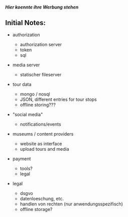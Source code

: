 ##### Hier koennte ihre Werbung stehen


## Initial Notes:
- authorization
	-	authorization server
	-	token
	-	sql

- media server
	-	statischer fileserver

- tour data
	-	mongo / nosql
	-	JSON, different entries for tour stops
	-	offline storing???

- "social media"
	-	notifications/events

- museums / content providers
	-	website as interface
	-	upload tours and media

- payment
	-	tools?
	-	legal

- legal
	-	dsgvo
	-	datenloeschung, etc.
	-	handlen von rechten (nur anwendungsspezifisch)
	-	offline storage?
